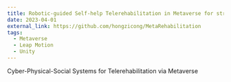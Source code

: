 ```yaml
---
title: Robotic-guided Self-help Telerehabilitation in Metaverse for stroke patients
date: 2023-04-01
external_link: https://github.com/hongzicong/MetaRehabilitation
tags:
  - Metaverse
  - Leap Motion
  - Unity
---
```


Cyber-Physical-Social Systems for Telerehabilitation via Metaverse

<!--more-->
